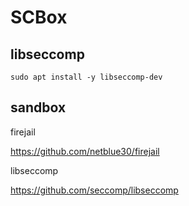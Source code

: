 # SCBox

## libseccomp

```
sudo apt install -y libseccomp-dev
```

## sandbox

firejail

https://github.com/netblue30/firejail

libseccomp

https://github.com/seccomp/libseccomp
